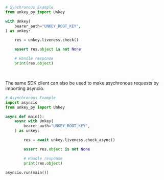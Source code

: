 <!-- Start SDK Example Usage [usage] -->
```python
# Synchronous Example
from unkey_py import Unkey

with Unkey(
    bearer_auth="UNKEY_ROOT_KEY",
) as unkey:

    res = unkey.liveness.check()

    assert res.object is not None

    # Handle response
    print(res.object)
```

</br>

The same SDK client can also be used to make asychronous requests by importing asyncio.
```python
# Asynchronous Example
import asyncio
from unkey_py import Unkey

async def main():
    async with Unkey(
        bearer_auth="UNKEY_ROOT_KEY",
    ) as unkey:

        res = await unkey.liveness.check_async()

        assert res.object is not None

        # Handle response
        print(res.object)

asyncio.run(main())
```
<!-- End SDK Example Usage [usage] -->